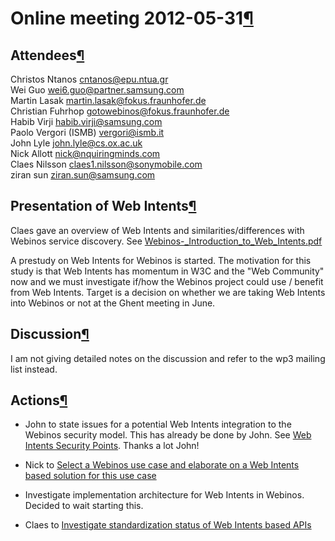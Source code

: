 Online meeting 2012-05-31[¶](#Online-meeting-2012-05-31)
========================================================

Attendees[¶](#Attendees)
------------------------

Christos Ntanos <cntanos@epu.ntua.gr>\
Wei Guo <wei6.guo@partner.samsung.com>\
Martin Lasak <martin.lasak@fokus.fraunhofer.de>\
Christian Fuhrhop <gotowebinos@fokus.fraunhofer.de>\
Habib Virji <habib.virji@samsung.com>\
Paolo Vergori (ISMB) <vergori@ismb.it>\
John Lyle <john.lyle@cs.ox.ac.uk>\
Nick Allott <nick@nquiringminds.com>\
Claes Nilsson <claes1.nilsson@sonymobile.com>\
ziran sun <ziran.sun@samsung.com>

Presentation of Web Intents[¶](#Presentation-of-Web-Intents)
------------------------------------------------------------

Claes gave an overview of Web Intents and similarities/differences with
Webinos service discovery. See
[Webinos-\_Introduction\_to\_Web\_Intents.pdf](http://dev.webinos.org/redmine/attachments/2118/Webinos-_Introduction_to_Web_Intents.pdf)

A prestudy on Web Intents for Webinos is started. The motivation for
this study is that Web Intents has momentum in W3C and the "Web
Community" now and we must investigate if/how the Webinos project could
use / benefit from Web Intents. Target is a decision on whether we are
taking Web Intents into Webinos or not at the Ghent meeting in June.

Discussion[¶](#Discussion)
--------------------------

I am not giving detailed notes on the discussion and refer to the wp3
mailing list instead.

Actions[¶](#Actions)
--------------------

-   John to state issues for a potential Web Intents integration to the
    Webinos security model. This has already be done by John. See [Web
    Intents Security
    Points](/t3-4/wiki/WebIntentsSecurityPoints).
    Thanks a lot John!

<!-- -->

-   Nick to [Select a Webinos use case and elaborate on a Web Intents
    based solution for this use
    case](http://dev.webinos.org/redmine/issues/898)

<!-- -->

-   Investigate implementation architecture for Web Intents in Webinos.
    Decided to wait starting this.

<!-- -->

-   Claes to [Investigate standardization status of Web Intents based
    APIs](http://dev.webinos.org/redmine/issues/899)


